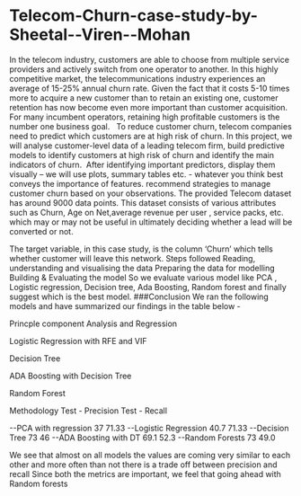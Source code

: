 # Telecom-Churn-case-study-by-Sheetal--Viren--Mohan
In the telecom industry, customers are able to choose from multiple service providers and actively switch from one operator to another. In this highly competitive market, the telecommunications industry experiences an average of 15-25% annual churn rate. Given the fact that it costs 5-10 times more to acquire a new customer than to retain an existing one, customer retention has now become even more important than customer acquisition.
For many incumbent operators, retaining high profitable customers is the number one business goal.
 
To reduce customer churn, telecom companies need to predict which customers are at high risk of churn.
In this project, we will analyse customer-level data of a leading telecom firm, build predictive models to identify customers at high risk of churn and identify the main indicators of churn.
 After identifying important predictors, display them visually – we will use plots, summary tables etc. - whatever you think best conveys the importance of features.
recommend strategies to manage customer churn based on your observations.
The provided Telecom dataset has around 9000 data points. This dataset consists of various attributes such as Churn, Age on Net,average revenue per user , service packs, etc. which may or may not be useful in ultimately deciding whether a lead will be converted or not.

The target variable, in this case study, is the column ‘Churn’ which tells whether customer will leave this network.
Steps followed
Reading, understanding and visualising the data
Preparing the data for modelling
Building & Evaluating the model
So we evaluate various model like PCA , Logistic regression, Decision tree, Ada Boosting, Random forest and finally suggest which is the best model.
###Conclusion We ran the following models and have summarized our findings in the table below -

Princple component Analysis and Regression

Logistic Regression with RFE and VIF

Decision Tree

ADA Boosting with Decision Tree

Random Forest

Methodology Test - Precision Test - Recall

--PCA with regression 37 71.33 
--Logistic Regression 40.7 71.33 
--Decision Tree 73 46 
--ADA Boosting with DT 69.1 52.3 
--Random Forests 73 49.0 

We see that almost on all models the values are coming very similar to each other and more often than not there is a trade off between precision and recall Since both the metrics are important, we feel that going ahead with Random forests
